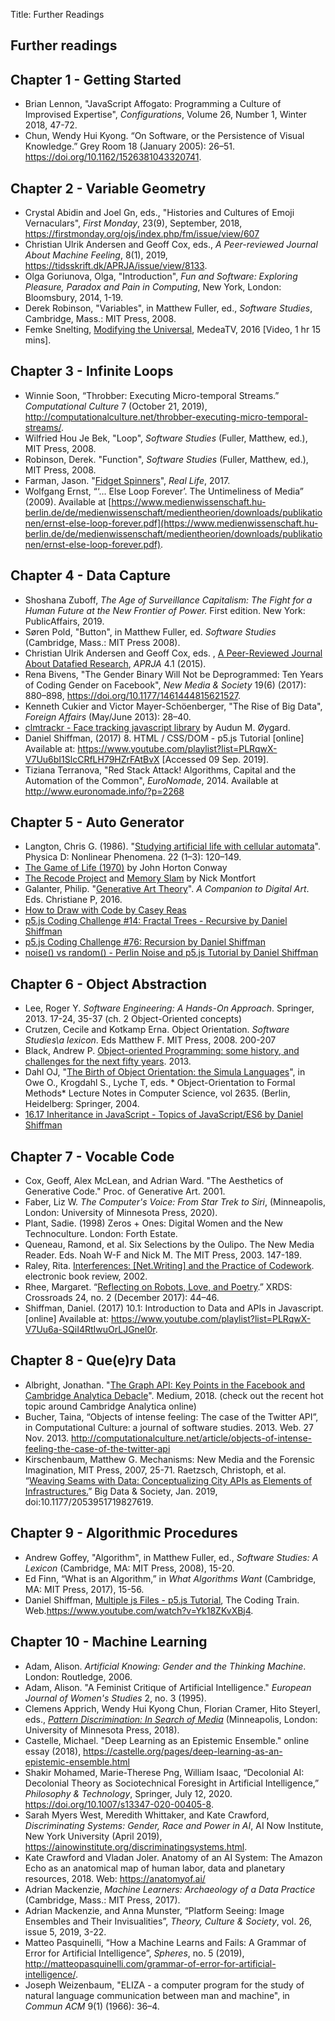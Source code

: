 Title: Further Readings

## Further readings

## Chapter 1 - Getting Started

- Brian Lennon, "JavaScript Affogato: Programming a Culture of Improvised Expertise", *Configurations*, Volume 26, Number 1, Winter 2018, 47-72.
- Chun, Wendy Hui Kyong. “On Software, or the Persistence of Visual Knowledge.” Grey Room 18 (January 2005): 26–51. https://doi.org/10.1162/1526381043320741.

## Chapter 2 - Variable Geometry

- Crystal Abidin and Joel Gn, eds., "Histories and Cultures of Emoji Vernaculars", *First Monday*, 23(9), September, 2018, https://firstmonday.org/ojs/index.php/fm/issue/view/607
- Christian Ulrik Andersen and Geoff Cox, eds., *A Peer-reviewed Journal About Machine Feeling*, 8(1), 2019, https://tidsskrift.dk/APRJA/issue/view/8133.
- Olga Goriunova, Olga, "Introduction", *Fun and Software: Exploring Pleasure, Paradox and Pain in Computing*, New York, London: Bloomsbury, 2014, 1-19.
- Derek Robinson, "Variables", in Matthew Fuller, ed., *Software Studies*, Cambridge, Mass.: MIT Press, 2008.
- Femke Snelting, [Modifying the Universal](https://www.youtube.com/watch?v=ZP2bQ_4Q7DY), MedeaTV, 2016 [Video, 1 hr 15 mins].

## Chapter 3 - Infinite Loops

- Winnie Soon, “Throbber: Executing Micro-temporal Streams.” *Computational Culture* 7 (October 21, 2019), http://computationalculture.net/throbber-executing-micro-temporal-streams/.
- Wilfried Hou Je Bek, "Loop", *Software Studies* (Fuller, Matthew, ed.), MIT Press, 2008.
- Robinson, Derek. "Function", *Software Studies* (Fuller, Matthew, ed.), MIT Press, 2008.
- Farman, Jason. "[Fidget Spinners](https://reallifemag.com/fidget-spinners/#!)", *Real Life*, 2017.
- Wolfgang Ernst, “‘... Else Loop Forever’. The Untimeliness of Media” (2009). Available at [https://www.medienwissenschaft.hu-berlin.de/de/medienwissenschaft/medientheorien/downloads/publikationen/ernst-else-loop-forever.pdf](https://www.medienwissenschaft.hu-berlin.de/de/medienwissenschaft/medientheorien/downloads/publikationen/ernst-else-loop-forever.pdf).

## Chapter 4 - Data Capture

- Shoshana Zuboff, *The Age of Surveillance Capitalism: The Fight for a Human Future at the New Frontier of Power.* First edition. New York: PublicAffairs, 2019.
- Søren Pold, "Button", in Matthew Fuller, ed. *Software Studies* (Cambridge, Mass.: MIT Press 2008).
- Christian Ulrik Andersen and Geoff Cox, eds. , [A Peer-Reviewed Journal About Datafied Research](https://tidsskrift.dk/APRJA/issue/view/8402), *APRJA* 4.1 (2015).
- Rena Bivens, "The Gender Binary Will Not be Deprogrammed: Ten Years of Coding Gender on Facebook", *New Media & Society* 19(6) (2017): 880–898, https://doi.org/10.1177/1461444815621527.
- Kenneth Cukier and Victor Mayer-Schöenberger, "The Rise of Big Data", *Foreign Affairs* (May/June 2013): 28–40.
- [clmtrackr - Face tracking javascript library](https://github.com/auduno/clmtrackr) by Audun M. Øygard.
- Daniel Shiffman, (2017) 8. HTML / CSS/DOM - p5.js Tutorial [online] Available at: https://www.youtube.com/playlist?list=PLRqwX-V7Uu6bI1SlcCRfLH79HZrFAtBvX [Accessed 09 Sep. 2019].
- Tiziana Terranova, "Red Stack Attack! Algorithms, Capital and the Automation of the Common", *EuroNomade*, 2014. Available at http://www.euronomade.info/?p=2268

## Chapter 5 - Auto Generator

- Langton, Chris G. (1986). "[Studying artificial life with cellular automata](https://deepblue.lib.umich.edu/bitstream/2027.42/26022/1/0000093.pdf)". Physica D: Nonlinear Phenomena. 22 (1–3): 120–149.
- [The Game of Life (1970)](https://en.wikipedia.org/wiki/Conway%27s_Game_of_Life) by John Horton Conway
- [The Recode Project](http://recodeproject.com/) and [Memory Slam](http://nickm.com/memslam/) by Nick Montfort
- Galanter, Philip. "[Generative Art Theory](http://cmuems.com/2016/60212/resources/galanter_generative.pdf)". *A Companion to Digital Art*. Eds. Christiane P, 2016.
- [How to Draw with Code by Casey Reas](https://www.youtube.com/watch?v=_8DMEHxOLQE)
- [p5.js Coding Challenge #14: Fractal Trees - Recursive by Daniel Shiffman](https://www.youtube.com/watch?v=0jjeOYMjmDU)
- [p5.js Coding Challenge #76: Recursion by Daniel Shiffman](https://www.youtube.com/watch?v=jPsZwrV9ld0)
- [noise() vs random() - Perlin Noise and p5.js Tutorial by Daniel Shiffman](https://www.youtube.com/watch?v=YcdldZ1E9gU)

## Chapter 6 - Object Abstraction

- Lee, Roger Y. *Software Engineering: A Hands-On Approach*. Springer, 2013. 17-24, 35-37 (ch. 2 Object-Oriented concepts)
- Crutzen, Cecile and Kotkamp Erna. Object Orientation. *Software Studies\a lexicon*. Eds Matthew F. MIT Press, 2008. 200-207
- Black, Andrew P. [Object-oriented Programming: some history, and challenges for the next fifty years](https://arxiv.org/abs/1303.0427). 2013.
- Dahl OJ, "[The Birth of Object Orientation: the Simula Languages](https://link.springer.com/chapter/10.1007/978-3-540-39993-3_3)", in Owe O., Krogdahl S., Lyche T, eds. * Object-Orientation to Formal Methods* Lecture Notes in Computer Science, vol 2635. (Berlin, Heidelberg: Springer, 2004.
- [16.17 Inheritance in JavaScript - Topics of JavaScript/ES6 by Daniel Shiffman](https://www.youtube.com/watch?v=MfxBfRD0FVU&feature=youtu.be&fbclid=IwAR14JwOuRnCXYUIKV7DxML3ORwPIttOPPKhqTCKehbq4EcxbtdZDXJDr4b0)

## Chapter 7 - Vocable Code

- Cox, Geoff, Alex McLean, and Adrian Ward. "The Aesthetics of Generative Code." Proc. of Generative Art. 2001.
- Faber, Liz W. *The Computer's Voice: From Star Trek to Siri*, (Minneapolis, London: University of Minnesota Press, 2020).
- Plant, Sadie. (1998) Zeros + Ones: Digital Women and the New Technoculture. London: Forth Estate.
- Queneau, Ramond, et al. Six Selections by the Oulipo. The New Media Reader. Eds. Noah W-F and Nick M. The MIT Press, 2003. 147-189.
- Raley, Rita. [Interferences: [Net.Writing] and the Practice of Codework](http://electronicbookreview.com/essay/interferences-net-writing-and-the-practice-of-codework/). electronic book review, 2002.
- Rhee, Margaret. “[Reflecting on Robots, Love, and Poetry](https://dl.acm.org/doi/pdf/10.1145/3155126?download=true).” XRDS: Crossroads 24, no. 2 (December 2017): 44–46.
- Shiffman, Daniel. (2017) 10.1: Introduction to Data and APIs in Javascript. [online] Available at: https://www.youtube.com/playlist?list=PLRqwX-V7Uu6a-SQiI4RtIwuOrLJGnel0r.

## Chapter 8 - Que(e)ry Data

- Albright, Jonathan. "[The Graph API: Key Points in the Facebook and Cambridge Analytica Debacle](https://medium.com/tow-center/the-graph-api-key-points-in-the-facebook-and-cambridge-analytica-debacle-b69fe692d747)". Medium, 2018. (check out the recent hot topic around Cambridge Analytica online)
- Bucher, Taina, “Objects of intense feeling: The case of the Twitter API”, in Computational Culture: a journal of software studies. 2013. Web. 27 Nov. 2013. http://computationalculture.net/article/objects-of-intense-feeling-the-case-of-the-twitter-api
- Kirschenbaum, Matthew G. Mechanisms: New Media and the Forensic Imagination, MIT Press, 2007, 25-71.
Raetzsch, Christoph, et al. “[Weaving Seams with Data: Conceptualizing City APIs as Elements of Infrastructures.](https://journals.sagepub.com/doi/full/10.1177/2053951719827619)” Big Data & Society, Jan. 2019, doi:10.1177/2053951719827619.

## Chapter 9 - Algorithmic Procedures

- Andrew Goffey, "Algorithm", in Matthew Fuller, ed., *Software Studies: A Lexicon* (Cambridge, MA: MIT Press, 2008), 15-20.
- Ed Finn, “What is an Algorithm,” in *What Algorithms Want* (Cambridge, MA: MIT Press, 2017), 15-56.
- Daniel Shiffman, [Multiple js Files - p5.js Tutorial](https://www.youtube.com/watch?v=Yk18ZKvXBj4), The Coding Train. Web.https://www.youtube.com/watch?v=Yk18ZKvXBj4.

## Chapter 10 - Machine Learning

- Adam, Alison. *Artificial Knowing: Gender and the Thinking Machine*. London: Routledge, 2006.
- Adam, Alison. "A Feminist Critique of Artificial Intelligence." *European Journal of Women's Studies* 2, no. 3 (1995).
- Clemens Apprich, Wendy Hui Kyong Chun, Florian Cramer, Hito Steyerl, eds., *[Pattern Discrimination: In Search of Media](https://meson.press/wp-content/uploads/2018/11/9783957961457-Pattern-Discrimination.pdf)* (Minneapolis, London: University of Minnesota Press, 2018).
- Castelle, Michael. "Deep Learning as an Epistemic Ensemble." online essay (2018), https://castelle.org/pages/deep-learning-as-an-epistemic-ensemble.html
- Shakir Mohamed, Marie-Therese Png, William Isaac, “Decolonial AI: Decolonial Theory as Sociotechnical Foresight in Artificial Intelligence,” *Philosophy & Technology*, Springer, July 12, 2020. https://doi.org/10.1007/s13347-020-00405-8.
- Sarah Myers West, Meredith Whittaker, and Kate Crawford, *Discriminating Systems: Gender, Race and Power in AI*, AI Now Institute, New York University (April 2019), https://ainowinstitute.org/discriminatingsystems.html.
- Kate Crawford and Vladan Joler. Anatomy of an AI System: The Amazon Echo as an anatomical map of human labor, data and planetary resources, 2018. Web: https://anatomyof.ai/
- Adrian Mackenzie, *Machine Learners: Archaeology of a Data Practice* (Cambridge, Mass.: MIT Press, 2017).
- Adrian Mackenzie, and Anna Munster, “Platform Seeing: Image Ensembles and Their Invisualities”, *Theory, Culture & Society*, vol. 26, issue 5, 2019, 3-22.
- Matteo Pasquinelli, “How a Machine Learns and Fails: A Grammar of Error for Artificial Intelligence”, *Spheres*, no. 5 (2019), http://matteopasquinelli.com/grammar-of-error-for-artificial-intelligence/.
- Joseph Weizenbaum, "ELIZA - a computer program for the study of natural language communication between man and machine", in *Commun ACM* 9(1) (1966): 36–4.
